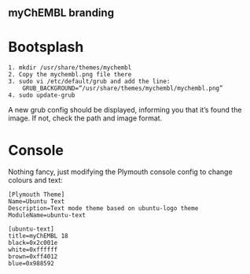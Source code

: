 ## myChEMBL branding

# Bootsplash


	1. mkdir /usr/share/themes/mychembl
	2. Copy the mychembl.png file there
	3. sudo vi /etc/default/grub and add the line:
		GRUB_BACKGROUND=“/usr/share/themes/mychembl/mychembl.png”
	4. sudo update-grub
		
A new grub config should be displayed, informing you that it’s found the image. If not, check the path and image format.


# Console

Nothing fancy, just modifying the Plymouth console config to change colours and text:


	[Plymouth Theme]
	Name=Ubuntu Text
	Description=Text mode theme based on ubuntu-logo theme
	ModuleName=ubuntu-text

	[ubuntu-text]
	title=myChEMBL 18
	black=0x2c001e
	white=0xffffff
	brown=0xff4012
	blue=0x988592